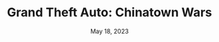 ---
layout: nds
title: "Grand Theft Auto: Chinatown Wars"
categories:
 - approved
 - nds
 - universal
 - safe
tags:
- gta
- grand theft auto
- cars
series:
- gta
date: May 18, 2023
permalink: /games/gta-chinatown-wars/play/details
publisher: Rockstar Games
gid: gta-chinatown-wars
edition: eu
---